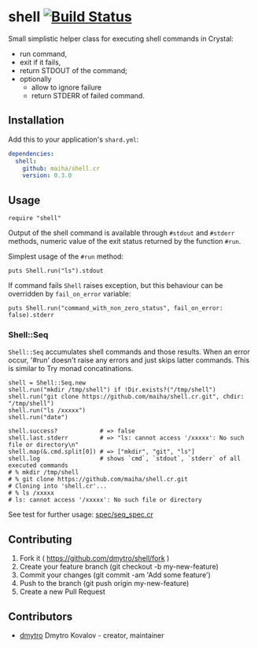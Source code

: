 # shell [![Build Status](https://travis-ci.org/maiha/shell.cr.svg?branch=master)](https://travis-ci.org/maiha/shell.cr)

Small simplistic helper class for executing shell commands in Crystal:

- run command,
- exit if it fails,
- return STDOUT of the command;
- optionally
  - allow to ignore failure
  - return STDERR of failed command.

## Installation


Add this to your application's `shard.yml`:

```yaml
dependencies:
  shell:
    github: maiha/shell.cr
    version: 0.3.0
```


## Usage


```crystal
require "shell"
```

Output of the shell command is available through `#stdout` and `#stderr`
methods, numeric value of the exit status returned by the function `#run`.

Simplest usage of the `#run` method:

```crystal
puts Shell.run("ls").stdout
```


If command fails `Shell` raises exception, but this behaviour can be
overridden by `fail_on_error` variable:

```crystal
puts Shell.run("command_with_non_zero_status", fail_on_error: false).stderr
```

### Shell::Seq

`Shell::Seq` accumulates shell commands and those results.
When an error occur, '#run' doesn't raise any errors and just skips latter commands.
This is similar to Try monad concatinations.

```crystal
shell = Shell::Seq.new
shell.run("mkdir /tmp/shell") if !Dir.exists?("/tmp/shell")
shell.run("git clone https://github.com/maiha/shell.cr.git", chdir: "/tmp/shell")
shell.run("ls /xxxxx")
shell.run("date")

shell.success?            # => false
shell.last.stderr         # => "ls: cannot access '/xxxxx': No such file or directory\n"
shell.map(&.cmd.split[0]) # => ["mkdir", "git", "ls"]
shell.log                 # shows `cmd`, `stdout`, `stderr` of all executed commands
# % mkdir /tmp/shell
# % git clone https://github.com/maiha/shell.cr.git
# Cloning into 'shell.cr'...
# % ls /xxxxx
# ls: cannot access '/xxxxx': No such file or directory
```

See test for further usage: [spec/seq_spec.cr](spec/seq_spec.cr)

## Contributing

1. Fork it ( https://github.com/dmytro/shell/fork )
2. Create your feature branch (git checkout -b my-new-feature)
3. Commit your changes (git commit -am 'Add some feature')
4. Push to the branch (git push origin my-new-feature)
5. Create a new Pull Request

## Contributors

- [dmytro](https://github.com/dmytro) Dmytro Kovalov - creator, maintainer
